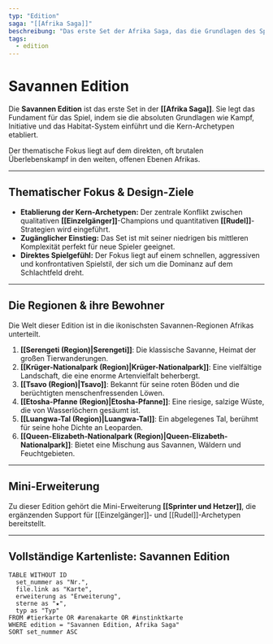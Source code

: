 ```yaml
---
typ: "Edition"
saga: "[[Afrika Saga]]"
beschreibung: "Das erste Set der Afrika Saga, das die Grundlagen des Spiels legt und den direkten Kampf in der Savanne fokussiert."
tags:
  - edition
---
```


# Savannen Edition

Die **Savannen Edition** ist das erste Set in der **[[Afrika Saga]]**. Sie legt das Fundament für das Spiel, indem sie die absoluten Grundlagen wie Kampf, Initiative und das Habitat-System einführt und die Kern-Archetypen etabliert.

Der thematische Fokus liegt auf dem direkten, oft brutalen Überlebenskampf in den weiten, offenen Ebenen Afrikas.

---
## Thematischer Fokus & Design-Ziele

- **Etablierung der Kern-Archetypen:** Der zentrale Konflikt zwischen qualitativen **[[Einzelgänger]]**-Champions und quantitativen **[[Rudel]]**-Strategien wird eingeführt.
- **Zugänglicher Einstieg:** Das Set ist mit seiner niedrigen bis mittleren Komplexität perfekt für neue Spieler geeignet.
- **Direktes Spielgefühl:** Der Fokus liegt auf einem schnellen, aggressiven und konfrontativen Spielstil, der sich um die Dominanz auf dem Schlachtfeld dreht.

---
## Die Regionen & ihre Bewohner

Die Welt dieser Edition ist in die ikonischsten Savannen-Regionen Afrikas unterteilt.

1.  **[[Serengeti (Region)|Serengeti]]**: Die klassische Savanne, Heimat der großen Tierwanderungen.
2.  **[[Krüger-Nationalpark (Region)|Krüger-Nationalpark]]**: Eine vielfältige Landschaft, die eine enorme Artenvielfalt beherbergt.
3.  **[[Tsavo (Region)|Tsavo]]**: Bekannt für seine roten Böden und die berüchtigten menschenfressenden Löwen.
4.  **[[Etosha-Pfanne (Region)|Etosha-Pfanne]]**: Eine riesige, salzige Wüste, die von Wasserlöchern gesäumt ist.
5.  **[[Luangwa-Tal (Region)|Luangwa-Tal]]**: Ein abgelegenes Tal, berühmt für seine hohe Dichte an Leoparden.
6.  **[[Queen-Elizabeth-Nationalpark (Region)|Queen-Elizabeth-Nationalpark]]**: Bietet eine Mischung aus Savannen, Wäldern und Feuchtgebieten.

---
## Mini-Erweiterung

Zu dieser Edition gehört die Mini-Erweiterung **[[Sprinter und Hetzer]]**, die ergänzenden Support für [[Einzelgänger]]- und [[Rudel]]-Archetypen bereitstellt.

---
## Vollständige Kartenliste: Savannen Edition

```dataview
TABLE WITHOUT ID
  set_nummer as "Nr.",
  file.link as "Karte",
  erweiterung as "Erweiterung",
  sterne as "★",
  typ as "Typ"
FROM #tierkarte OR #arenakarte OR #instinktkarte
WHERE edition = "Savannen Edition, Afrika Saga"
SORT set_nummer ASC
```